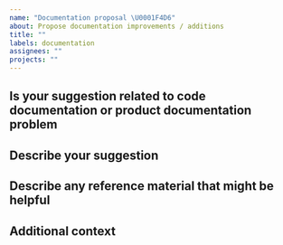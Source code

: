 ```yaml
---
name: "Documentation proposal \U0001F4D6"
about: Propose documentation improvements / additions
title: ""
labels: documentation
assignees: ""
projects: ""
---
```


<!--For any improvements or additions to existing documentation please be as precise and concise as possible:-->

## Is your suggestion related to code documentation or product documentation problem

<!--
* Code / Product: [e.g. Code, Product]
* File / Document Name: [e.g. README.md, package.json]
-->

## Describe your suggestion

<!-- A clear and concise description of what changes you are proposing. In the case of multiple documents, please create separate issues.  -->

## Describe any reference material that might be helpful

<!--
1. Name and description of reference material.
2. Name and description of reference material.
-->

## Additional context

<!-- Add any other context or screenshots about the proposal here. -->
